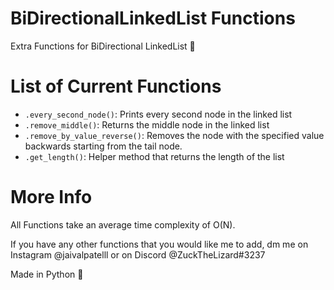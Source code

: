 # BiDirectionalLinkedList Functions


Extra Functions for BiDirectional LinkedList 🔂


# List of Current Functions 

 - `.every_second_node()`: Prints every second node in the linked list 
 - `.remove_middle()`: Returns the middle node in the linked list 
 - `.remove_by_value_reverse()`: Removes the node with the specified value backwards starting from the tail node.
 - `.get_length()`: Helper method that returns the length of the list
 

# More Info 


All Functions take an average time complexity of O(N).

If you have any other functions that you would like me to add, dm me on Instagram @jaivalpatelll or on Discord @ZuckTheLizard#3237

Made in Python 🐍
